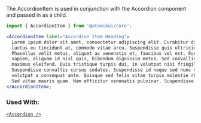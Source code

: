 The AccordionItem is used in conjunction with the Accordion component and passed in as a child.

```jsx
import { AccordionItem } from '@atomikui/core';

<AccordionItem label="Accordion Item Heading">
  Lorem ipsum dolor sit amet, consectetur adipiscing elit. Curabitur diam justo,
  luctus eu tincidunt at, commodo vitae arcu. Suspendisse quis ultricies diam.
  Phasellus velit metus, aliquet ac venenatis et, faucibus vel est. Fusce erat
  sapien, aliquam id nisl quis, bibendum dignissim metus. Sed convallis nibh vel
  maximus eleifend. Duis tristique turpis dui, in volutpat nisi fringilla et.
  Suspendisse convallis cursus sodales. Suspendisse id neque sed nunc volutpat
  volutpat a consequat ante. Quisque sed felis vitae turpis molestie rhoncus.
  Sed vitae mauris quam. Nam efficitur venenatis pulvinar. Suspendisse potenti.
</AccordionItem>;
```

### Used With:

[`<Accordion />`](/styleguide/#/Content/Accordion)

